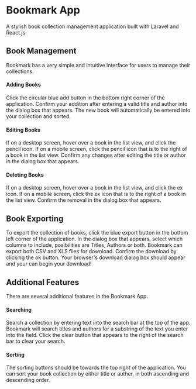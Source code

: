 # Bookmark App
A stylish book collection management application built with Laravel and React.js

## Book Management
Bookmark has a very simple and intuitive interface for users to manage their collections.

#### Adding Books
Click the circular blue add button in the bottom right corner of the application. Confirm your addition after entering a valid title and author into the dialog box that appears.
The new book will automatically be entered into your collection and sorted.

#### Editing Books
If on a desktop screen, hover over a book in the list view, and click the pencil icon. If on a mobile screen, click the pencil icon that is to the right of a book in the list view. Confirm any changes after editing the title or author in the dialog box that appears.

#### Deleting Books
If on a desktop screen, hover over a book in the list view, and click the ex icon. If on a mobile screen, click the ex icon that is to the right of a book in the list view. Confirm the removal in the dialog box that appears.

## Book Exporting
To export the collection of books, click the blue export button in the bottom left corner of the application. In the dialog box that appears, select which columns to include, posibilities are Titles, Authors or both. Bookmark can export both CSV and XLS files for download. Confirm the download by clicking the ok button. Your browser's download dialog box should appear and your can begin your download!

## Additional Features
There are several additional features in the Bookmark App.

#### Searching
Search a collection by entering text into the search bar at the top of the app. Bookmark will search titles and authors for a substring of the text you enter into the field. Click the clear button that appears to the right of the search bar to clear your search.

#### Sorting
The sorting buttons should be towards the top right of the application. You can sort your book collection by either title or auther, in both ascending and descending order.